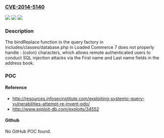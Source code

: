 ### [CVE-2014-5140](https://cve.mitre.org/cgi-bin/cvename.cgi?name=CVE-2014-5140)
![](https://img.shields.io/static/v1?label=Product&message=n%2Fa&color=blue)
![](https://img.shields.io/static/v1?label=Version&message=n%2Fa&color=blue)
![](https://img.shields.io/static/v1?label=Vulnerability&message=n%2Fa&color=brighgreen)

### Description

The bindReplace function in the query factory in includes/classes/database.php in Loaded Commerce 7 does not properly handle : (colon) characters, which allows remote authenticated users to conduct SQL injection attacks via the First name and Last name fields in the address book.

### POC

#### Reference
- http://resources.infosecinstitute.com/exploiting-systemic-query-vulnerabilities-attempt-re-invent-pdo/
- http://www.exploit-db.com/exploits/34552

#### Github
No GitHub POC found.

